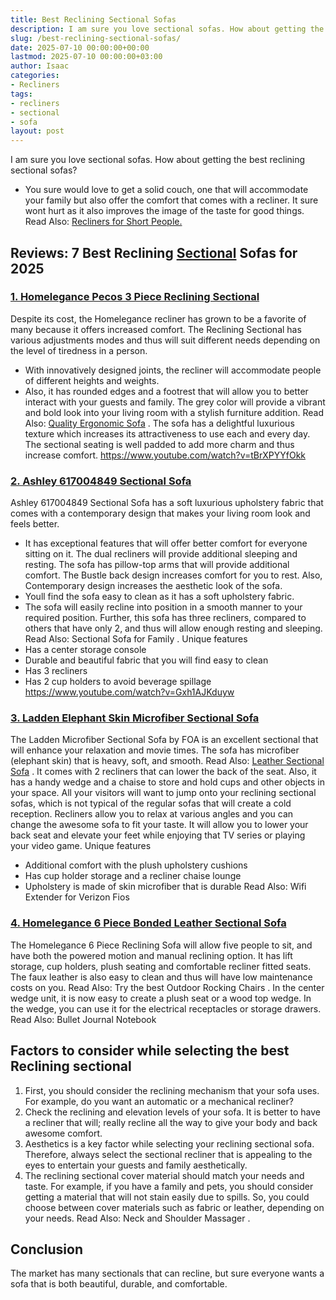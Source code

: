 ```yaml
---
title: Best Reclining Sectional Sofas
description: I am sure you love sectional sofas. How about getting the best reclining sectional sofas? - You sure would love to get a solid couch, one that will...
slug: /best-reclining-sectional-sofas/
date: 2025-07-10 00:00:00+00:00
lastmod: 2025-07-10 00:00:00+03:00
author: Isaac
categories:
- Recliners
tags:
- recliners
- sectional
- sofa
layout: post
---
```

I am sure you love sectional sofas. How about getting the best reclining sectional sofas?
- You sure would love to get a solid couch, one that will accommodate your family but also offer the comfort that comes with a recliner.
It sure wont hurt as it also improves the image of the taste for good things. Read Also:
[Recliners for Short People.](https://pestpolicy.com/best-recliners-for-short-people/)
## Reviews: 7 Best Reclining [Sectional](https://pestpolicy.com/best-leather-sectional-sofa/) Sofas for 2025
### [1. Homelegance Pecos 3 Piece Reclining Sectional](https://www.amazon.com/dp/B077JKFS3W/?tag=p-policy-20)
Despite its cost, the Homelegance recliner has grown to be a favorite of many because it offers increased comfort.
The Reclining Sectional has various adjustments modes and thus will suit different needs depending on the level of tiredness in a person.
- With innovatively designed joints, the recliner will accommodate people of different heights and weights.
- Also, it has rounded edges and a footrest that will allow you to better interact with your guests and family.
The grey color will provide a vibrant and bold look into your living room with a stylish furniture addition. Read Also:
[Quality Ergonomic Sofa](https://pestpolicy.com/best-ergonomic-sofa/)
.
The sofa has a delightful luxurious texture which increases its attractiveness to use each and every day. The sectional seating is well padded to add more charm and thus increase comfort.
https://www.youtube.com/watch?v=tBrXPYYfOkk
### [2. Ashley 617004849 Sectional Sofa](https://www.amazon.com/dp/B002YRAR8C/?tag=p-policy-20)
Ashley 617004849 Sectional Sofa has a soft luxurious upholstery fabric that comes with a contemporary design that makes your living room look and feels better.
- It has exceptional features that will offer better comfort for everyone sitting on it. The dual recliners will provide additional sleeping and resting.
The sofa has pillow-top arms that will provide additional comfort. The Bustle back design increases comfort for you to rest. Also, Contemporary design increases the aesthetic look of the sofa.
- Youll find the sofa easy to clean as it has a soft upholstery fabric.
- The sofa will easily recline into position in a smooth manner to your required position.
Further, this sofa has three recliners, compared to others that have only 2, and thus will allow enough resting and sleeping. Read Also:
Sectional Sofa for Family
.
Unique features
- Has a center storage console
- Durable and beautiful fabric that you will find easy to clean
- Has 3 recliners
- Has 2 cup holders to avoid beverage spillage
https://www.youtube.com/watch?v=Gxh1AJKduyw
### [3. Ladden Elephant Skin Microfiber Sectional Sofa](https://www.amazon.com/dp/B00H1LMUYK/?tag=p-policy-20)
The Ladden Microfiber Sectional Sofa by FOA is an excellent sectional that will enhance your relaxation and movie times.
The sofa has microfiber (elephant skin) that is heavy, soft, and smooth. Read Also:
[Leather Sectional Sofa](https://pestpolicy.com/best-leather-sectional-sofa/)
.
It comes with 2 recliners that can lower the back of the seat. Also, it has a handy wedge and a chaise to store and hold cups and other objects in your space.
All your visitors will want to jump onto your reclining sectional sofas, which is not typical of the regular sofas  that will create a cold reception.
Recliners allow you to relax at various angles and you can change the awesome sofa to fit your taste.
It will allow you to lower your back seat and elevate your feet while enjoying that TV series or playing your video game.
Unique features
- Additional comfort with the plush upholstery cushions
- Has cup holder storage and a recliner chaise lounge
- Upholstery is made of skin microfiber that is durable
Read Also:
Wifi Extender for Verizon Fios
### [4. Homelegance 6 Piece Bonded Leather Sectional Sofa](https://www.amazon.com/dp/B00CP2AMZE/?tag=p-policy-20)
The Homelegance 6 Piece Reclining Sofa will allow five people to sit, and have both the powered motion and manual reclining option.
It has lift storage, cup holders, plush seating and comfortable recliner fitted seats.
The faux leather is also easy to clean and thus will have low maintenance costs on you. Read Also:
Try the best Outdoor Rocking Chairs
.
In the center wedge unit, it is now easy to create a plush seat or a wood top wedge. In the wedge, you can use it for the electrical receptacles or storage drawers.
Read Also:
Bullet Journal Notebook
## Factors to consider while selecting the best Reclining sectional
1. First, you should consider the reclining mechanism that your sofa uses. For example, do you want an automatic or a mechanical recliner?
2. Check the reclining and elevation levels of your sofa. It is better to have a recliner that will; really recline all the way to give your body and back awesome comfort.
3. Aesthetics is a key factor while selecting your reclining sectional sofa. Therefore, always select the sectional recliner that is appealing to the eyes to entertain your guests and family aesthetically.
4. The reclining sectional cover material should match your needs and taste. For example, if you have a family and pets, you should consider getting a material that will not stain easily due to spills.
So, you could choose between cover materials such as fabric or leather, depending on your needs. Read Also:
Neck and Shoulder Massager
.
## Conclusion
The market has many sectionals that can recline, but sure everyone wants a sofa that is both beautiful, durable, and comfortable.